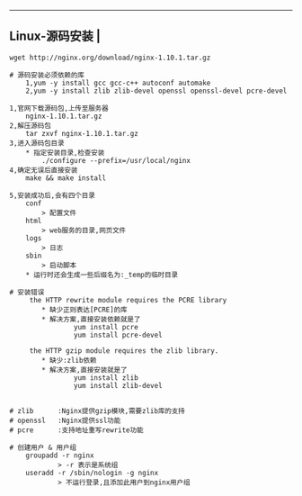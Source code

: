 ---------------------------
Linux-源码安装				|
----------------------------
	wget http://nginx.org/download/nginx-1.10.1.tar.gz

	# 源码安装必须依赖的库
		1,yum -y install gcc gcc-c++ autoconf automake
		2,yum -y install zlib zlib-devel openssl openssl-devel pcre-devel

	1,官网下载源码包,上传至服务器
		nginx-1.10.1.tar.gz
	2,解压源码包
		tar zxvf nginx-1.10.1.tar.gz
	3,进入源码包目录
		* 指定安装目录,检查安装
			./configure --prefix=/usr/local/nginx 
	4,确定无误后直接安装
		make && make install
	
	5,安装成功后,会有四个目录
		conf
			> 配置文件
		html
			> web服务的目录,网页文件
		logs
			> 日志
		sbin
			> 启动脚本
		* 运行时还会生成一些后缀名为:_temp的临时目录

	# 安装错误
		 the HTTP rewrite module requires the PCRE library
			* 缺少正则表达[PCRE]的库
			* 解决方案,直接安装依赖就是了
					yum install pcre
					yum install pcre-devel
		
		 the HTTP gzip module requires the zlib library.
			* 缺少:zlib依赖
			* 解决方案,直接安装就是了
					yum install zlib
					yum install zlib-devel
	

	# zlib		:Nginx提供gzip模块,需要zlib库的支持
	# openssl	:Nginx提供ssl功能
	# pcre		:支持地址重写rewrite功能

	# 创建用户 & 用户组
		groupadd -r nginx
				> -r 表示是系统组
		useradd -r /sbin/nologin -g nginx
				> 不运行登录,且添加此用户到nginx用户组
